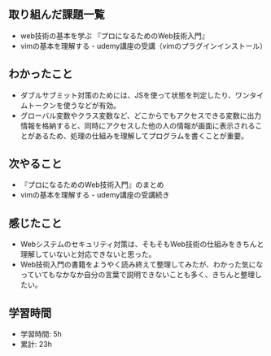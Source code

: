 ## 取り組んだ課題一覧
- web技術の基本を学ぶ 『プロになるためのWeb技術入門』
- vimの基本を理解する - udemy講座の受講（vimのプラグインインストール）

## わかったこと
- ダブルサブミット対策のためには、JSを使って状態を判定したり、ワンタイムトークンを使うなどが有効。
- グローバル変数やクラス変数など、どこからでもアクセスできる変数に出力情報を格納すると、同時にアクセスした他の人の情報が画面に表示されることがあるため、処理の仕組みを理解してプログラムを書くことが重要。

## 次やること
- 『プロになるためのWeb技術入門』のまとめ
- vimの基本を理解する - udemy講座の受講続き

## 感じたこと
- Webシステムのセキュリティ対策は、そもそもWeb技術の仕組みをきちんと理解していないと対応できないと思った。
- Web技術入門の書籍をようやく読み終えて整理してみたが、わかった気になっていてもなかなか自分の言葉で説明できないことも多く、きちんと整理したい。

## 学習時間
- 学習時間: 5h
- 累計: 23h
